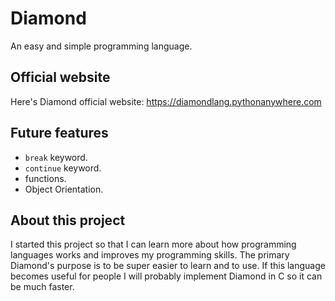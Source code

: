 # Diamond
An easy and simple programming language.

## Official website
Here's Diamond official website: https://diamondlang.pythonanywhere.com

## Future features
* `break` keyword.
* `continue` keyword.
* functions.
* Object Orientation.

## About this project
I started this project so that I can learn more about how programming languages works and improves my programming skills. The primary Diamond's purpose is to be super easier to learn and to use. If this language becomes useful for people I will probably implement Diamond in C so it can be much faster.
